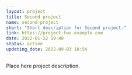 ```yaml
---
layout: project
title: Second project
name: second-project
short: "Short description for Second project."
link: https://project-two.example.com
date: 2022-01-22 19:40
status: active
updating_date: 2022-09-03 18:54
---
```


Place here project description.

